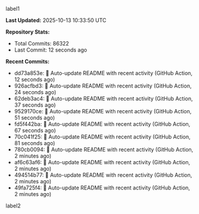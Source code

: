 
label1 
<!-- ACTIVITY_START -->
**Last Updated:** 2025-10-13 10:33:50 UTC

**Repository Stats:**
- Total Commits: 86322
- Last Commit: 12 seconds ago

**Recent Commits:**
- dd73a853e: 🤖 Auto-update README with recent activity (GitHub Action, 12 seconds ago)
- 926acfbd3: 🤖 Auto-update README with recent activity (GitHub Action, 24 seconds ago)
- 62deb3ac4: 🤖 Auto-update README with recent activity (GitHub Action, 37 seconds ago)
- 9529170ce: 🤖 Auto-update README with recent activity (GitHub Action, 51 seconds ago)
- fd5f442ba: 🤖 Auto-update README with recent activity (GitHub Action, 67 seconds ago)
- 70c041f25: 🤖 Auto-update README with recent activity (GitHub Action, 81 seconds ago)
- 780cb0094: 🤖 Auto-update README with recent activity (GitHub Action, 2 minutes ago)
- af6c63af6: 🤖 Auto-update README with recent activity (GitHub Action, 2 minutes ago)
- 494514b77: 🤖 Auto-update README with recent activity (GitHub Action, 2 minutes ago)
- 49fa725f4: 🤖 Auto-update README with recent activity (GitHub Action, 2 minutes ago)
<!-- ACTIVITY_END -->

label2
